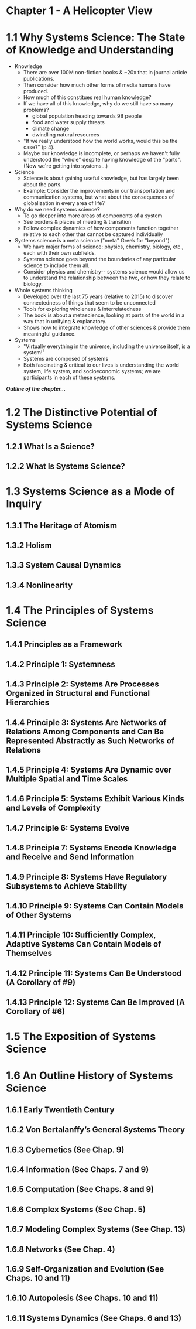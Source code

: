 Chapter 1 - A Helicopter View
==============

# 1.1 Why Systems Science:  The State of Knowledge and Understanding
* Knowledge
    * There are over 100M non-fiction books & ~20x that in journal article publications.
    * Then consider how much other forms of media humans have produced.
    * How much of this constitues real human knowledge?
    * If we have all of this knowledge, why do we still have so many problems?
        * global population heading towards 9B people
        * food and water supply threats
        * climate change
        * dwindling natural resources
    * "If we really understood how the world works, would this be the case?" (p 4).
    * Maybe our knowledge is incomplete, or perhaps we haven't fully understood the "whole" despite having knowledge of the "parts". (Now we're getting into systems...)
* Science
    * Science is about gaining useful knowledge, but has largely been about the parts.
    * Example:  Consider the improvements in our transportation and communication systems, but what about the consequences of globalization in every area of life?
* Why do we need systems science?
    * To go deeper into more areas of components of a system
    * See borders & places of meeting & transition
    * Follow complex dynamics of how components function together relative to each other that cannot be captured individually 
* Systems science is a meta science ("meta" Greek for "beyond").
    * We have major forms of science: physics, chemistry, biology, etc., each with their own subfields. 
    * Systems science goes beyond the boundaries of any particular science to include them all.
    * Consider physics and chemistry-- systems science would allow us to understand the relationship between the two, or how they relate to biology.
* Whole systems thinking 
    * Developed over the last 75 years (relative to 2015) to discover connectedness of things that seem to be unconnected
    * Tools for exploring wholeness & interrelatedness
   * The book is about a metascience, looking at parts of the world in a way that in unifying & explanatory.
    * Shows how to integrate knowledge of other sciences & provide them meaningful guidance.
* Systems
    * "Virtually everything in the universe, including the universe itself, is a system!"
    * Systems are composed of systems
    * Both fascinating & critical to our lives is understanding the world system, life system, and socioeconomic systems; we are participants in each of these systems.

***Outline of the chapter...***

# 1.2 The Distinctive Potential of Systems Science
## 1.2.1 What Is a Science?
## 1.2.2 What Is Systems Science?

# 1.3 Systems Science as a Mode of Inquiry
## 1.3.1 The Heritage of Atomism
## 1.3.2 Holism
## 1.3.3 System Causal Dynamics
## 1.3.4 Nonlinearity

# 1.4 The Principles of Systems Science
## 1.4.1 Principles as a Framework
## 1.4.2 Principle 1: Systemness
## 1.4.3 Principle 2: Systems Are Processes Organized in Structural and Functional Hierarchies
## 1.4.4 Principle 3: Systems Are Networks of Relations Among Components and Can Be Represented Abstractly as Such Networks of Relations
## 1.4.5 Principle 4: Systems Are Dynamic over Multiple Spatial and Time Scales
## 1.4.6 Principle 5: Systems Exhibit Various Kinds and Levels of Complexity
## 1.4.7 Principle 6: Systems Evolve
## 1.4.8 Principle 7: Systems Encode Knowledge and Receive and Send Information
## 1.4.9 Principle 8: Systems Have Regulatory Subsystems to Achieve Stability
## 1.4.10 Principle 9: Systems Can Contain Models of Other Systems
## 1.4.11 Principle 10: Sufficiently Complex, Adaptive Systems Can Contain Models of Themselves
## 1.4.12 Principle 11: Systems Can Be Understood (A Corollary of #9)
## 1.4.13 Principle 12: Systems Can Be Improved (A Corollary of #6)

# 1.5 The Exposition of Systems Science
# 1.6 An Outline History of Systems Science
## 1.6.1 Early Twentieth Century
## 1.6.2 Von Bertalanffy’s General Systems Theory
## 1.6.3 Cybernetics (See Chap. 9)
## 1.6.4 Information (See Chaps. 7 and 9)
## 1.6.5 Computation (See Chaps. 8 and 9)
## 1.6.6 Complex Systems (See Chap. 5)
## 1.6.7 Modeling Complex Systems (See Chap. 13)
## 1.6.8 Networks (See Chap. 4)
## 1.6.9 Self-Organization and Evolution (See Chaps. 10 and 11)
## 1.6.10 Autopoiesis (See Chaps. 10 and 11)
## 1.6.11 Systems Dynamics (See Chaps. 6 and 13)